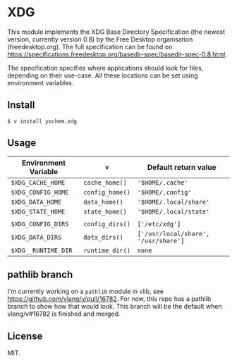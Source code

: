 # XDG

This module implements the XDG Base Directory Specification (the newest
version, currently version 0.8) by the Free Desktop organisation
(freedesktop.org). The full specification can be found on
https://specifications.freedesktop.org/basedir-spec/basedir-spec-0.8.html.

The specification specifies where applications should look for files, depending
on their use-case. All these locations can be set using environment variables.

## Install

```shell
$ v install yochem.xdg
```

## Usage

Environment Variable | `v`             | Default return value
---------------------|-----------------|------------------------------------
`$XDG_CACHE_HOME`    | `cache_home()`  | `'$HOME/.cache'`
`$XDG_CONFIG_HOME`   | `config_home()` | `'$HOME/.config'`
`$XDG_DATA_HOME`     | `data_home()`   | `'$HOME/.local/share'`
`$XDG_STATE_HOME`    | `state_home()`  | `'$HOME/.local/state'`
                     |                 |
`$XDG_CONFIG_DIRS`   | `config_dirs()` | `['/etc/xdg']`
`$XDG_DATA_DIRS`     | `data_dirs()`   | `['/usr/local/share', '/usr/share']`
`$XDG__RUNTIME_DIR`  | `runtime_dir()` | `none`


## pathlib branch

I'm currently working on a `pathlib` module in vlib, see
https://github.com/vlang/v/pull/16782. For now, this repo has a pathlib branch
to show how that would look. This branch will be the default when vlang/v#16782
is finished and merged.


## License

MIT.

